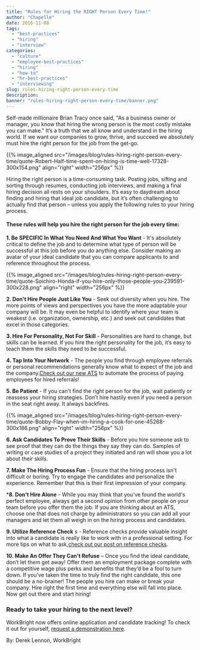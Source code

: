 ```yaml
---
title: "Rules for Hiring the RIGHT Person Every Time!"
author: "Chapelle"
date: 2016-11-08
tags:
  - "best-practices"
  - "hiring"
  - "interview"
categories:
  - "culture"
  - "employee-best-practices"
  - "hiring"
  - "how-to"
  - "hr-best-practices"
  - "interviewing"
slug: rules-hiring-right-person-every-time
description: 
banner: "rules-hiring-right-person-every-time/banner.png"
---
```

Self-made millionaire Brian Tracy once said, "As a business owner or manager, you know that hiring the wrong person is the most costly mistake you can make." It’s a truth that we all know and understand in the hiring world. If we want our companies to grow, thrive, and succeed we absolutely must hire the right person for the job from the get-go.  

{{% image_aligned src="/images/blog/rules-hiring-right-person-every-time/quote-Robert-Half-time-spent-on-hiring-is-time-well-17328-300x154.png" align="right" width="256px" %}}  

Hiring the right person is a time-consuming task. Posting jobs, sifting and sorting through resumes, conducting job interviews, and making a final hiring decision all rests on your shoulders. It’s easy to daydream about finding and hiring that ideal job candidate, but it’s often challenging to actually find that person – unless you apply the following rules to your hiring process.

#### These rules will help you hire the right person for the job every time:


**1. Be SPECIFIC In What You Need And What You Want** - It's absolutely critical to define the job and to determine what type of person will be successful at this job before you do anything else. Consider making an avatar of your ideal candidate that you can compare applicants to and reference throughout the process.

{{% image_aligned src="/images/blog/rules-hiring-right-person-every-time/quote-Soichiro-Honda-if-you-hire-only-those-people-you-239591-300x228.png" align="right" width="256px" %}}  

**2. Don't Hire People Just Like You** - Seek out diversity when you hire. The more points of views and perspectives you have the more adaptable your company will be. It may even be helpful to identify where your team is weakest (i.e. organization, ownership, etc.) and seek out candidates that excel in those categories.

**3. Hire For Personality, Not For Skill** - Personalities are hard to change, but skills can be learned. If you hire the right personality for the job, it’s easy to teach them the skills they need to be successful.

**4. Tap Into Your Network** - The people you find through employee referrals or personal recommendations generally know what to expect of the job and the company.[Check out our new ATS](https://workbright.com/ats) to automate the process of paying employees for hired referrals!

**5. Be Patient** - If you can't find the right person for the job, wait patiently or reassess your hiring strategies. Don’t hire hastily even if you need a person in the seat right away. It always backfires.

{{% image_aligned src="/images/blog/rules-hiring-right-person-every-time/quote-Bobby-Flay-when-im-hiring-a-cook-for-one-45268-300x186.png" align="right" width="256px" %}}  

**6. Ask Candidates To Prove Their Skills** - Before you hire someone ask to see proof that they can do the things they say they can do. Samples of writing or case studies of a project they initiated and ran will show you a lot about their skills.

**7. Make The Hiring Process Fun** - Ensure that the hiring process isn't difficult or boring. Try to engage the candidates and personalize the experience. Remember that this is their first impression of your company.

***8. Don't Hire Alone** - While you may think that you've found the world's perfect employee, always get a second opinion from other people on your team before you offer them the job. If you are thinking about an ATS, choose one that does not charge by administrators so you can add all your managers and let them all weigh in on the hiring process and candidates.

**9. Utilize Reference Check** s - Reference checks provide valuable insight into what a candidate is really like to work with in a professional setting. For more tips on what to ask,[check out our post on reference checks](/blog/the-10-best-questions-to-ask-when-checking-references/).

**10. Make An Offer They Can't Refuse** – Once you find the ideal candidate, don’t let them get away! Offer them an employment package complete with a competitive wage plus perks and benefits that they’d be a fool to turn down. If you've taken the time to truly find the right candidate, this one should be a no-brainer!
The people you hire can make or break your company. Hire right the first time and everything else will fall into place. Now get out there and start hiring!  
  
### Ready to take your hiring to the next level?
  
WorkBright now offers online application and candidate tracking! To check it out for yourself, [request a demonstration here](/ats).  
  
By: Derek Lennon, WorkBright  
  
  
  


  
  


  
  



